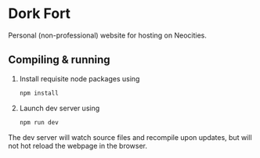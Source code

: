 # Dork Fort

Personal (non-professional) website for hosting on Neocities.

## Compiling & running

1. Install requisite node packages using
   ```bash
   npm install
   ```

2. Launch dev server using
   ```bash
   npm run dev
   ```

The dev server will watch source files and recompile upon updates, but will not
hot reload the webpage in the browser.